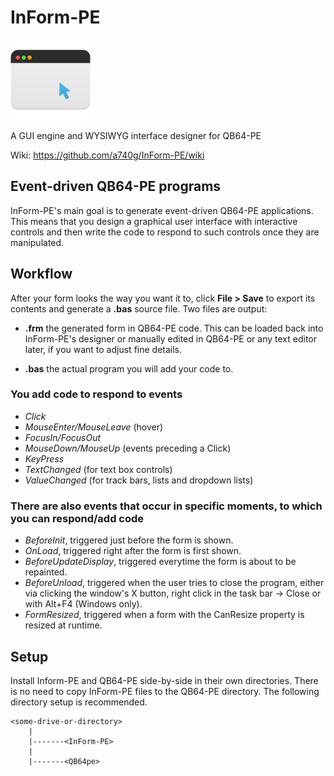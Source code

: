 # InForm-PE

![InForm logo](InForm/resources/Application-icon-128.png)

A GUI engine and WYSIWYG interface designer for QB64-PE

Wiki: <https://github.com/a740g/InForm-PE/wiki>

## Event-driven QB64-PE programs

InForm-PE's main goal is to generate event-driven QB64-PE applications. This means that you design a graphical user interface with interactive controls and then write the code to respond to such controls once they are manipulated.

## Workflow

After your form looks the way you want it to, click **File > Save** to export its contents and generate a **.bas** source file. Two files are output:

* **.frm**
the generated form in QB64-PE code. This can be loaded back into InForm-PE's designer or manually edited in QB64-PE or any text editor later, if you want to adjust fine details.

* **.bas**
the actual program you will add your code to.

### You add code to respond to events

* *Click*
* *MouseEnter/MouseLeave* (hover)
* *FocusIn/FocusOut*
* *MouseDown/MouseUp* (events preceding a Click)
* *KeyPress*
* *TextChanged* (for text box controls)
* *ValueChanged* (for track bars, lists and dropdown lists)

### There are also events that occur in specific moments, to which you can respond/add code

* *BeforeInit*, triggered just before the form is shown.
* *OnLoad*, triggered right after the form is first shown.
* *BeforeUpdateDisplay*, triggered everytime the form is about to be repainted.
* *BeforeUnload*, triggered when the user tries to close the program, either via clicking the window's X button, right click in the task bar -> Close or with Alt+F4 (Windows only).
* *FormResized*, triggered when a form with the CanResize property is resized at runtime.

## Setup

Install Inform-PE and QB64-PE side-by-side in their own directories. There is no need to copy InForm-PE files to the QB64-PE directory. The following directory setup is recommended.

```text
<some-drive-or-directory>
    |
    |-------<InForm-PE>
    |
    |-------<QB64pe>
```

